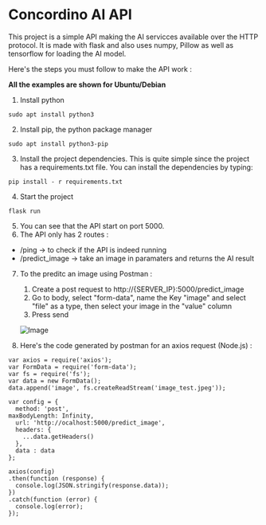 # Concordino AI API

This project is a simple API  making the AI servicces available over the HTTP protocol. It is made with flask and also uses numpy, Pillow as well as tensorflow for loading the AI model.

Here's the steps you must follow to make the API work :

**All the examples are shown for Ubuntu/Debian**

1. Install python

``sudo apt install python3``

2. Install pip, the python package manager

``sudo apt install python3-pip``

3. Install the project dependencies. This is quite simple since the project has a requirements.txt file. You can install the dependencies by typing:

``pip install - r requirements.txt``

4. Start the project

``flask run``

5. You can see that the API start on port 5000. 
6. The API only has 2 routes :
 - /ping -> to check if the API is indeed running
 - /predict_image -> take an image in paramaters and returns the AI result

7. To the preditc an image using Postman :
    
    1. Create a post request to http://{SERVER_IP}:5000/predict_image 
    2. Go to body, select "form-data", name the Key "image" and select "file" as a type, then select your image in the "value" column
    3. Press send  


   ![Image](./assets/doc/postman%20request.png)
   
8. Here's the code generated by postman for an axios request (Node.js) :
```
var axios = require('axios');
var FormData = require('form-data');
var fs = require('fs');
var data = new FormData();
data.append('image', fs.createReadStream('image_test.jpeg'));

var config = {
  method: 'post',
maxBodyLength: Infinity,
  url: 'http://ocalhost:5000/predict_image',
  headers: { 
    ...data.getHeaders()
  },
  data : data
};

axios(config)
.then(function (response) {
  console.log(JSON.stringify(response.data));
})
.catch(function (error) {
  console.log(error);
});

```
